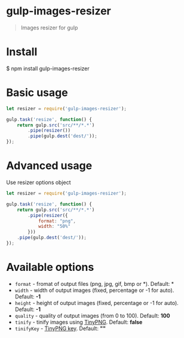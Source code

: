 # gulp-images-resizer

> Images resizer for gulp

# Install
   
$ npm install gulp-images-resizer

# Basic usage
```js
let resizer = require('gulp-images-resizer');

gulp.task('resize', function() {
    return gulp.src('src/**/*.*')
		.pipe(resizer())
		.pipe(gulp.dest('dest/'));
});
```

# Advanced usage

Use resizer options object

```js
let resizer = require('gulp-images-resizer');

gulp.task('resize', function() {
    return gulp.src('src/**/*.*')
		.pipe(resizer({
            format: "png",
            width: "50%"
        }))
	.pipe(gulp.dest('dest/'));
});
```

# Available options

* `format` - fromat of output files (png, jpg, gif, bmp or *). Default: *
* `width` - width of output images (fixed, percentage or -1 for auto). Default: **-1**
* `height` - height of output images (fixed, percentage or -1 for auto). Default: **-1**
* `quality` - quality of output images (from 0 to 100). Default: **100**
* `tinify` - tinify images using [TinyPNG](https://tinypng.com/). Default: **false**
* `tinifyKey` - [TinyPNG key](https://tinypng.com/developers). Default: **""**